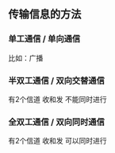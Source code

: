 ##  传输信息的方法
###   单工通信 / 单向通信 
比如：广播


###   半双工通信 / 双向交替通信 
有2个信道
收和发 不能同时进行


###   全双工通信 / 双向同时通信 
有2个信道
收和发 可以同时进行

